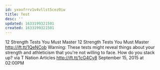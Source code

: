 ```yaml
---
id: yxoofrrv1v4vllst5cez0iw
title: Test
desc: ''
updated: 1633199321501
created: 1633199321501
---
```


12 Strength Tests You Must Master
12 Strength Tests You Must Master
http://ift.tt/1QeNCob
Warning: These tests might reveal things about your strength and athleticism that you're not willing to face. How do you stack up?
via T Nation Articles http://ift.tt/1cG4Cy8
September 15, 2015 at 02:00PM
